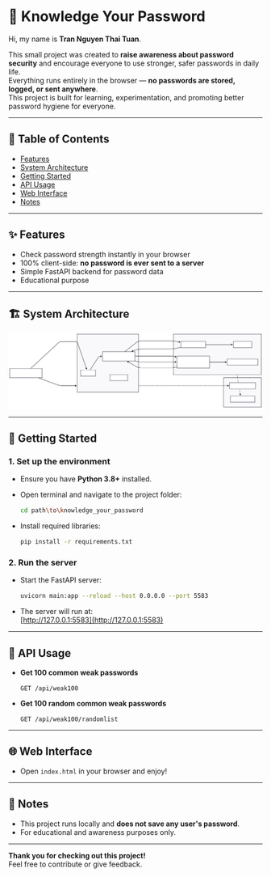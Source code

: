# 🔐 Knowledge Your Password

Hi, my name is **Tran Nguyen Thai Tuan**.

This small project was created to **raise awareness about password security** and encourage everyone to use stronger, safer passwords in daily life.  
Everything runs entirely in the browser — **no passwords are stored, logged, or sent anywhere**.  
This project is built for learning, experimentation, and promoting better password hygiene for everyone.

---

## 📑 Table of Contents

- [Features](#features)
- [System Architecture](#system-architecture)
- [Getting Started](#getting-started)
- [API Usage](#api-usage)
- [Web Interface](#web-interface)
- [Notes](#notes)

---

## ✨ Features

- Check password strength instantly in your browser
- 100% client-side: **no password is ever sent to a server**
- Simple FastAPI backend for password data
- Educational purpose

---

## 🏗️ System Architecture

<p align="center">
  <img src="system_structure.svg" alt="System Architecture" width="800"/>
</p>

---

## 🚀 Getting Started

### 1. Set up the environment

- Ensure you have **Python 3.8+** installed.

- Open terminal and navigate to the project folder:
  ```sh
  cd path\to\knowledge_your_password
  ```

- Install required libraries:
  ```sh
  pip install -r requirements.txt
  ```

### 2. Run the server

- Start the FastAPI server:
  ```sh
  uvicorn main:app --reload --host 0.0.0.0 --port 5583
  ```
- The server will run at:  
  [http://127.0.0.1:5583](http://127.0.0.1:5583)

---

## 📡 API Usage

- **Get 100 common weak passwords**
  ```
  GET /api/weak100
  ```

- **Get 100 random common weak passwords**
  ```
  GET /api/weak100/randomlist
  ```

---

## 🌐 Web Interface

- Open `index.html` in your browser and enjoy!

---

## 📝 Notes

- This project runs locally and **does not save any user's password**.
- For educational and awareness purposes only.

---

**Thank you for checking out this project!**  
Feel free to contribute or give feedback.